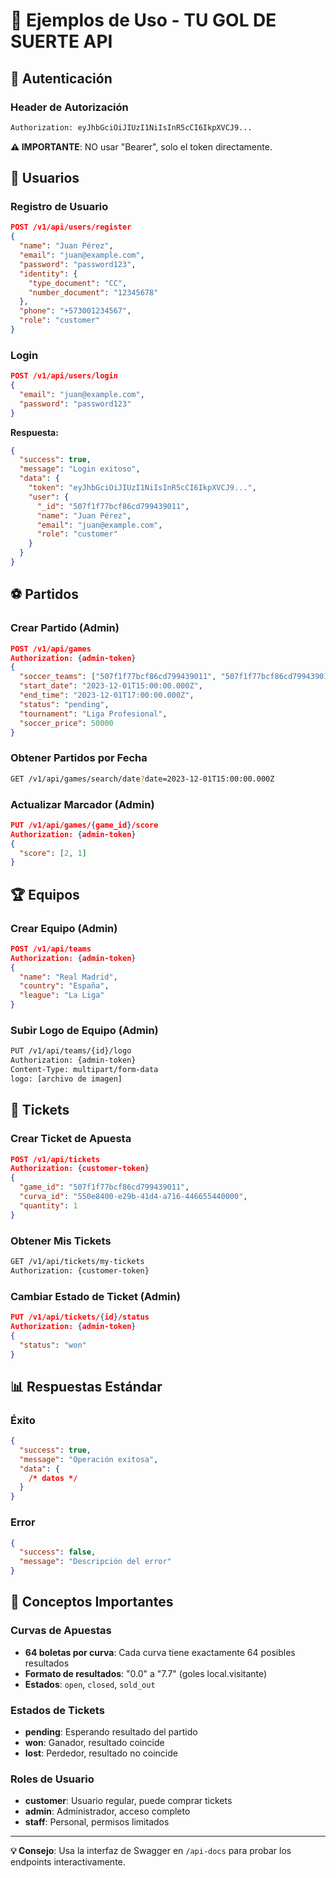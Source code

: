 # 📖 Ejemplos de Uso - TU GOL DE SUERTE API

## 🔐 Autenticación

### Header de Autorización

```bash
Authorization: eyJhbGciOiJIUzI1NiIsInR5cCI6IkpXVCJ9...
```

**⚠️ IMPORTANTE**: NO usar "Bearer", solo el token directamente.

## 👥 Usuarios

### Registro de Usuario

```json
POST /v1/api/users/register
{
  "name": "Juan Pérez",
  "email": "juan@example.com",
  "password": "password123",
  "identity": {
    "type_document": "CC",
    "number_document": "12345678"
  },
  "phone": "+573001234567",
  "role": "customer"
}
```

### Login

```json
POST /v1/api/users/login
{
  "email": "juan@example.com",
  "password": "password123"
}
```

**Respuesta:**

```json
{
  "success": true,
  "message": "Login exitoso",
  "data": {
    "token": "eyJhbGciOiJIUzI1NiIsInR5cCI6IkpXVCJ9...",
    "user": {
      "_id": "507f1f77bcf86cd799439011",
      "name": "Juan Pérez",
      "email": "juan@example.com",
      "role": "customer"
    }
  }
}
```

## ⚽ Partidos

### Crear Partido (Admin)

```json
POST /v1/api/games
Authorization: {admin-token}
{
  "soccer_teams": ["507f1f77bcf86cd799439011", "507f1f77bcf86cd799439012"],
  "start_date": "2023-12-01T15:00:00.000Z",
  "end_time": "2023-12-01T17:00:00.000Z",
  "status": "pending",
  "tournament": "Liga Profesional",
  "soccer_price": 50000
}
```

### Obtener Partidos por Fecha

```bash
GET /v1/api/games/search/date?date=2023-12-01T15:00:00.000Z
```

### Actualizar Marcador (Admin)

```json
PUT /v1/api/games/{game_id}/score
Authorization: {admin-token}
{
  "score": [2, 1]
}
```

## 🏆 Equipos

### Crear Equipo (Admin)

```json
POST /v1/api/teams
Authorization: {admin-token}
{
  "name": "Real Madrid",
  "country": "España",
  "league": "La Liga"
}
```

### Subir Logo de Equipo (Admin)

```bash
PUT /v1/api/teams/{id}/logo
Authorization: {admin-token}
Content-Type: multipart/form-data
logo: [archivo de imagen]
```

## 🎫 Tickets

### Crear Ticket de Apuesta

```json
POST /v1/api/tickets
Authorization: {customer-token}
{
  "game_id": "507f1f77bcf86cd799439011",
  "curva_id": "550e8400-e29b-41d4-a716-446655440000",
  "quantity": 1
}
```

### Obtener Mis Tickets

```bash
GET /v1/api/tickets/my-tickets
Authorization: {customer-token}
```

### Cambiar Estado de Ticket (Admin)

```json
PUT /v1/api/tickets/{id}/status
Authorization: {admin-token}
{
  "status": "won"
}
```

## 📊 Respuestas Estándar

### Éxito

```json
{
  "success": true,
  "message": "Operación exitosa",
  "data": {
    /* datos */
  }
}
```

### Error

```json
{
  "success": false,
  "message": "Descripción del error"
}
```

## 🎯 Conceptos Importantes

### Curvas de Apuestas

- **64 boletas por curva**: Cada curva tiene exactamente 64 posibles resultados
- **Formato de resultados**: "0.0" a "7.7" (goles local.visitante)
- **Estados**: `open`, `closed`, `sold_out`

### Estados de Tickets

- **pending**: Esperando resultado del partido
- **won**: Ganador, resultado coincide
- **lost**: Perdedor, resultado no coincide

### Roles de Usuario

- **customer**: Usuario regular, puede comprar tickets
- **admin**: Administrador, acceso completo
- **staff**: Personal, permisos limitados

---

**💡 Consejo**: Usa la interfaz de Swagger en `/api-docs` para probar los endpoints interactivamente.
